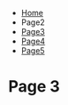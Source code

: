 
<ul class="breadcrumb">
  <li><a href="#">Home</a></li>
  <li>Page2</li>
  <li><a href="#">Page3</a></li>
  <li><a href="#">Page4</a></li>
  <li><a href="#">Page5</a></li>
</ul>




<body>
<h1> Page 3 </h1>
